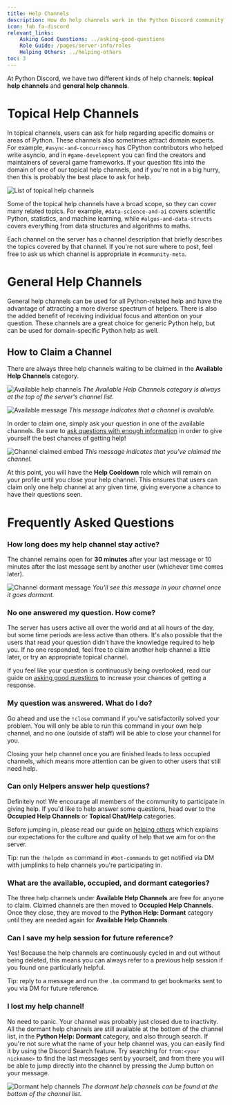 ```yaml
---
title: Help Channels
description: How do help channels work in the Python Discord community?
icon: fab fa-discord
relevant_links:
    Asking Good Questions: ../asking-good-questions
    Role Guide: /pages/server-info/roles
    Helping Others: ../helping-others
toc: 3
---
```


At Python Discord, we have two different kinds of help channels: **topical help channels** and **general help channels**.

# Topical Help Channels

In topical channels, users can ask for help regarding specific domains or areas of Python.
These channels also sometimes attract domain experts. For example, `#async-and-concurrency` has CPython contributors who helped write asyncio, and in `#game-development` you can find the creators and maintainers of several game frameworks.
If your question fits into the domain of one of our topical help channels, and if you're not in a big hurry, then this is probably the best place to ask for help.

![List of topical help channels](/static/images/content/help_channels/topical_channels.png)

Some of the topical help channels have a broad scope, so they can cover many related topics.
For example, `#data-science-and-ai` covers scientific Python, statistics, and machine learning, while `#algos-and-data-structs` covers everything from data structures and algorithms to maths.

Each channel on the server has a channel description that briefly describes the topics covered by that channel. If you're not sure where to post, feel free to ask us which channel is appropriate in `#community-meta`.

# General Help Channels

General help channels can be used for all Python-related help and have the advantage of attracting a more diverse spectrum of helpers. There is also the added benefit of receiving individual focus and attention on your question. These channels are a great choice for generic Python help, but can be used for domain-specific Python help as well.

## How to Claim a Channel

There are always three help channels waiting to be claimed in the **Available Help Channels** category.

![Available help channels](/static/images/content/help_channels/available_channels.png)
*The Available Help Channels category is always at the top of the server's channel list.*

![Available message](/static/images/content/help_channels/available_message.png)
*This message indicates that a channel is available.*

In order to claim one, simply ask your question in one of the available channels. Be sure to [ask questions with enough information](../asking-good-questions) in order to give yourself the best chances of getting help!

![Channel claimed embed](/static/images/content/help_channels/claimed_channel.png)
*This message indicates that you've claimed the channel.*

At this point, you will have the **Help Cooldown** role which will remain on your profile until you close your help channel. This ensures that users can claim only one help channel at any given time, giving everyone a chance to have their questions seen.

# Frequently Asked Questions

### How long does my help channel stay active?

The channel remains open for **30 minutes** after your last message or 10 minutes after the last message sent by another user (whichever time comes later).

![Channel dormant message](/static/images/content/help_channels/dormant_message.png)
*You'll see this message in your channel once it goes dormant.*
### No one answered my question. How come?

The server has users active all over the world and at all hours of the day, but some time periods are less active than others. It's also possible that the users that read your question didn't have the knowledge required to help you. If no one responded, feel free to claim another help channel a little later, or try an appropriate topical channel.

If you feel like your question is continuously being overlooked, read our guide on [asking good questions](../asking-good-questions) to increase your chances of getting a response.

### My question was answered. What do I do?

Go ahead and use the `!close` command if you've satisfactorily solved your problem. You will only be able to run this command in your own help channel, and no one (outside of staff) will be able to close your channel for you.

Closing your help channel once you are finished leads to less occupied channels, which means more attention can be given to other users that still need help.

### Can only Helpers answer help questions?

Definitely not! We encourage all members of the community to participate in giving help. If you'd like to help answer some questions, head over to the **Occupied Help Channels** or **Topical Chat/Help** categories.

Before jumping in, please read our guide on [helping others](../helping-others) which explains our expectations for the culture and quality of help that we aim for on the server.

Tip: run the `!helpdm on` command in `#bot-commands` to get notified via DM with jumplinks to help channels you're participating in.

### What are the available, occupied, and dormant categories?

The three help channels under **Available Help Channels** are free for anyone to claim. Claimed channels are then moved to **Occupied Help Channels**. Once they close, they are moved to the **Python Help: Dormant** category until they are needed again for **Available Help Channels**.

### Can I save my help session for future reference?

Yes! Because the help channels are continuously cycled in and out without being deleted, this means you can always refer to a previous help session if you found one particularly helpful.

Tip: reply to a message and run the `.bm` command to get bookmarks sent to you via DM for future reference.

### I lost my help channel!

No need to panic. Your channel was probably just closed due to inactivity.
All the dormant help channels are still available at the bottom of the channel list, in the **Python Help: Dormant** category, and also through search.
If you're not sure what the name of your help channel was, you can easily find it by using the Discord Search feature.
Try searching for `from:<your nickname>` to find the last messages sent by yourself, and from there you will be able to jump directly into the channel by pressing the Jump button on your message.

![Dormant help channels](/static/images/content/help_channels/dormant_channels.png)
*The dormant help channels can be found at the bottom of the channel list.*

